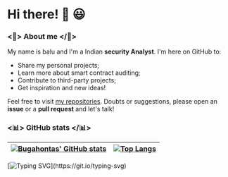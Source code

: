 # Hi there! 👋 😃

### <🌹> About me </🌹>

My name is balu and I'm a Indian **security Analyst**. I'm here on GitHub to:
- Share my personal projects;
- Learn more about smart contract auditing;
- Contribute to third-party projects;
- Get inspiration and new ideas!

Feel free to visit [my repositories](https://github.com/balook?tab=repositories). Doubts or suggestions, please open an **issue** or a **pull request** and let's talk!


### <📊> GitHub stats </📊>


[![Bugahontas' GitHub stats](https://github-readme-stats.vercel.app/api?username=bugahontas&show_icons=true&theme=dark&text_color=fff&border_color=79ff97&hide_title=true)](https://github.com/bugahontas) | [![Top Langs](https://github-readme-stats.vercel.app/api/top-langs/?username=bugahontas&theme=dark&text_color=fff&border_color=79ff97&layout=compact)](https://github.com/bugahontas) 
| ----------- | ------------ |


[![Typing SVG](https://readme-typing-svg.herokuapp.com?font=Ubuntu&color=%230EAA20&vCenter=true&lines=Thanks+for+visiting!+You're+welcome!)](https://git.io/typing-svg)
